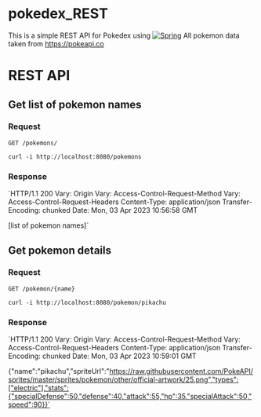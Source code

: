 # pokedex_REST
This is a simple REST API for Pokedex using [![Spring][Spring.js]][Spring-url]
All pokemon data taken from https://pokeapi.co

# REST API

## Get list of pokemon names

### Request

`GET /pokemons/`

  `curl -i http://localhost:8080/pokemons`
  
### Response

  `HTTP/1.1 200
  Vary: Origin
  Vary: Access-Control-Request-Method
  Vary: Access-Control-Request-Headers
  Content-Type: application/json
  Transfer-Encoding: chunked
  Date: Mon, 03 Apr 2023 10:56:58 GMT
  
  [list of pokemon names]`
  
## Get pokemon details

### Request

`GET /pokemon/{name}`

  `curl -i http://localhost:8080/pokemon/pikachu`
  
### Response
  
`HTTP/1.1 200
Vary: Origin
Vary: Access-Control-Request-Method
Vary: Access-Control-Request-Headers
Content-Type: application/json
Transfer-Encoding: chunked
Date: Mon, 03 Apr 2023 10:59:01 GMT

{"name":"pikachu","spriteUrl":"https://raw.githubusercontent.com/PokeAPI/sprites/master/sprites/pokemon/other/official-artwork/25.png","types":["electric"],"stats":{"specialDefense":50,"defense":40,"attack":55,"hp":35,"specialAttack":50,"speed":90}}`

[Spring.js]: https://img.shields.io/badge/Spring-6DB33F?style=for-the-badge&logo=spring&logoColor=white
[Spring-url]: https://spring.io/
